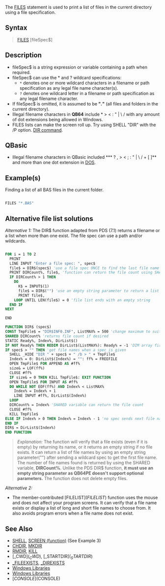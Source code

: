 The [FILES](FILES) statement is used to print a list of files in the current directory using a file specification.

## Syntax

> [FILES](FILES) [fileSpec$]

## Description

* fileSpec$ is a string expression or variable containing a path when required.
* fileSpec$ can use the * and ? wildcard specifications:
  - `*` denotes one or more wildcard characters in a filename or path specification as any legal file name  character(s).
  - `?` denotes one wildcard letter in a filename or path specification as any legal filename character. 
* If fileSpec$ is omitted, it is assumed to be **"*.*"** (all files and folders in the current directory).
* Illegal filename characters in **QB64** include * > < : " | \ / with any amount of dot extensions being allowed in Windows.
* FILES lists can make the screen roll up. Try using SHELL "DIR" with the /P option. [DIR command](http://www.computerhope.com/dirhlp.htm).

## QBasic

* Illegal filename characters in QBasic included *** ? , > < ; : " | \ / + [ ]** and more than one dot extension in [DOS](http://www.computerhope.com/issues/ch000209.htm).

## Example(s)

Finding a list of all BAS files in the current folder. 

```vb

FILES "*.BAS"

```

## Alternative file list solutions

*Alternative 1:* The DIR$ function adapted from PDS (7.1) returns a filename or a list when more than one exist. The file spec can use a path and/or wildcards.

```vb

FOR i = 1 TO 2
  PRINT
  LINE INPUT "Enter a file spec: ", spec$
  file$ = DIR$(spec$) 'use a file spec ONCE to find the last file name listed
  PRINT DIRCount%, file$, 'function can return the file count using SHARED variable
  IF DIRCount% > 1 THEN
    DO
      K$ = INPUT$(1)
      file$ = DIR$("") 'use an empty string parameter to return a list of files!
      PRINT file$,
    LOOP UNTIL LEN(file$) = 0 'file list ends with an empty string
  END IF
NEXT

END

FUNCTION DIR$ (spec$)
CONST TmpFile$ = "DIR$INF0.INF", ListMAX% = 500 'change maximum to suit your needs
SHARED DIRCount% 'returns file count if desired
STATIC Ready%, Index%, DirList$()
IF NOT Ready% THEN REDIM DirList$(ListMAX%): Ready% = -1 'DIM array first use
IF spec$ > "" THEN 'get file names when a spec is given
  SHELL _HIDE "DIR " + spec$ + " /b > " + TmpFile$
  Index% = 0: DirList$(Index%) = "": ff% = FREEFILE
  OPEN TmpFile$ FOR APPEND AS #ff%
  size& = LOF(ff%)
  CLOSE #ff%
  IF size& = 0 THEN KILL TmpFile$: EXIT FUNCTION
  OPEN TmpFile$ FOR INPUT AS #ff%
  DO WHILE NOT EOF(ff%) AND Index% < ListMAX%
    Index% = Index% + 1
    LINE INPUT #ff%, DirList$(Index%)
  LOOP
  DIRCount% = Index% 'SHARED variable can return the file count
  CLOSE #ff%
  KILL TmpFile$
ELSE IF Index% > 0 THEN Index% = Index% - 1 'no spec sends next file name
END IF
DIR$ = DirList$(Index%)
END FUNCTION 

```

> *Explanation:* The function will verify that a file exists (even if it is empty) by returning its name, or it returns an empty string if no file exists. It can return a list of file names by using an empty string parameter("") after sending a wildcard spec to get the first file name. The number of file names found is returned by using the SHARED variable, **DIRCount%**. Unlike the PDS DIR$ function, **it must use an empty string parameter as QB64PE doesn't support optional parameters.** The function does not delete empty files.

*Alternative 2:*
* The member-contributed [FILELIST$](FILELIST$) function uses the mouse and does not affect your program screens. It can verify that a file name exists or display a list of long and short file names to choose from. It also avoids program errors when a file name does not exist.

## See Also

* [SHELL](SHELL), [SCREEN (function)](SCREEN-(function)) (See Example 3)
* [CHDIR](CHDIR), [MKDIR](MKDIR)
* [RMDIR](RMDIR), [KILL](KILL)
* [_CWD$](_CWD$), [_STARTDIR$](_STARTDIR$)
* [_FILEEXISTS](_FILEEXISTS), [_DIREXISTS](_DIREXISTS)
* [Windows Libraries](Windows-Libraries)
* [Windows Libraries](Windows-Libraries)
* [$CONSOLE]($CONSOLE)
